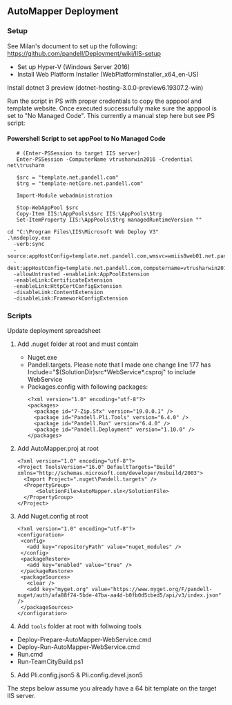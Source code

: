 ## AutoMapper Deployment

### Setup 
See Milan's document to set up the following: https://github.com/pandell/Deployment/wiki/IIS-setup
   - Set up Hyper-V (Windows Server 2016)
   - Install Web Platform Installer (WebPlatformInstaller_x64_en-US)

Install dotnet 3 preview (dotnet-hosting-3.0.0-preview6.19307.2-win)

Run the script in PS with proper credentials to copy the apppool and template website. Once executed successufully make sure the apppool is set to "No Managed Code". This currently a manual step here but see PS script:

#### Powershell Script to set appPool to No Managed Code
```
   # (Enter-PSSession to target IIS server)
   Enter-PSSession -ComputerName vtrusharwin2016 -Credential net\trusharm

   $src = "template.net.pandell.com"
   $trg = "template-netCore.net.pandell.com"

   Import-Module webadministration

   Stop-WebAppPool $src
   Copy-Item IIS:\AppPools\$src IIS:\AppPools\$trg
   Set-ItemProperty IIS:\AppPools\$trg managedRuntimeVersion ""
```

```
cd "C:\Program Files\IIS\Microsoft Web Deploy V3"
.\msdeploy.exe 
  -verb:sync 
  -source:appHostConfig=template.net.pandell.com,wmsvc=wmiis8web01.net.pandell.com,userName=wdeployadmin,password=*******,encryptPassword=***** 
  -dest:appHostConfig=template.net.pandell.com,computername=vtrusharwin2016.net.pandell.com,userName=net\trusharm,password=*******,encryptPassword=****** 
  -allowUntrusted -enableLink:AppPoolExtension 
  -enableLink:CertificateExtension 
  -enableLink:HttpCertConfigExtension 
  -disableLink:ContentExtension 
  -disableLink:FrameworkConfigExtension
```

### Scripts

Update deployment spreadsheet

1. Add .nuget folder at root and must contain
    - Nuget.exe
    - Pandell.targets. Please note that I made one change line 177 has Include="$(SolutionDir)src\*WebService\*.csproj" to include WebService
    - Packages.config with following packages:
      ```
      <?xml version="1.0" encoding="utf-8"?>
      <packages>
        <package id="7-Zip.Sfx" version="19.0.0.1" />
        <package id="Pandell.Pli.Tools" version="6.4.0" />
        <package id="Pandell.Run" version="6.4.0" />
        <package id="Pandell.Deployment" version="1.10.0" />
      </packages>
      ```
      
    
2. Add AutoMapper.proj at root
   ```
   <?xml version="1.0" encoding="utf-8"?>
   <Project ToolsVersion="16.0" DefaultTargets="Build" xmlns="http://schemas.microsoft.com/developer/msbuild/2003">
     <Import Project=".nuget\Pandell.targets" />
     <PropertyGroup>
         <SolutionFile>AutoMapper.sln</SolutionFile>
     </PropertyGroup>
   </Project>
   ```
    
3. Add Nuget.config at root
   ```
   <?xml version="1.0" encoding="utf-8"?>
   <configuration>
    <config>
      <add key="repositoryPath" value="nuget_modules" />
    </config>
    <packageRestore>
      <add key="enabled" value="true" />
    </packageRestore>
    <packageSources>
      <clear />
      <add key="myget.org" value="https://www.myget.org/F/pandell-nuget/auth/afa88f74-5bde-47ba-aa4d-b0fb0d5cbed5/api/v3/index.json" />
    </packageSources>
   </configuration>
   ```
  
4. Add `tools` folder at root with follwoing tools
  - Deploy-Prepare-AutoMapper-WebService.cmd
  - Deploy-Run-AutoMapper-WebService.cmd
  - Run.cmd
  - Run-TeamCityBuild.ps1
  
 5. Add Pli.config.json5 & Pli.config.devel.json5
 
The steps below assume you already have a 64 bit template on the target IIS server.



